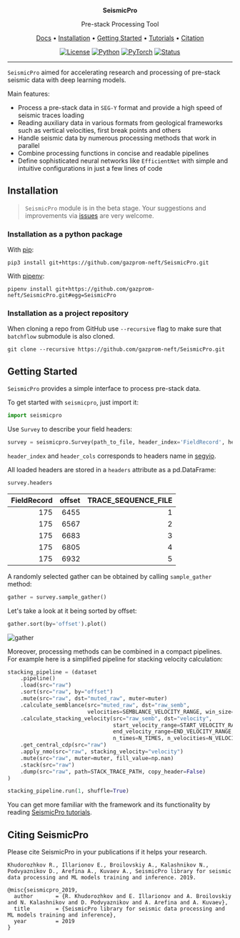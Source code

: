 <div align="center">

**SeismicPro**

Pre-stack Processing Tool

<p align="center">
  <a href="">Docs</a> •
  <a href="#installation">Installation</a> •
  <a href="#getting-started">Getting Started</a> •
  <a href="tutorials">Tutorials</a> •
  <a href="#citing-seismicpro">Citation</a>
</p>

[![License](https://img.shields.io/github/license/analysiscenter/batchflow.svg)](https://www.apache.org/licenses/LICENSE-2.0)
[![Python](https://img.shields.io/badge/python-3.7-blue.svg)](https://python.org)
[![PyTorch](https://img.shields.io/badge/PyTorch-1.8-orange.svg)](https://pytorch.org)
[![Status](https://github.com/gazprom-neft/SeismicPro/workflows/status/badge.svg)](https://github.com/gazprom-neft/SeismicPro/actions?query=workflow%3Astatus)

</div>

---

`SeismicPro` aimed for accelerating research and processing of pre-stack seismic data with deep learning models.

Main features:

* Process a pre-stack data in `SEG-Y` format and provide a high speed of seismic traces loading
* Reading auxiliary data in various formats from geological frameworks such as vertical velocities, first break points and others
* Handle seismic data by numerous processing methods that work in parallel
* Combine processing functions in concise and readable pipelines
* Define sophisticated neural networks like `EfficientNet` with simple and intuitive configurations in just a few lines of code


## Installation

> `SeismicPro` module is in the beta stage. Your suggestions and improvements via [issues](https://github.com/gazprom-neft/SeismicPro/issues) are very welcome.

### Installation as a python package

With [pip](https://pip.pypa.io/en/stable/):

    pip3 install git+https://github.com/gazprom-neft/SeismicPro.git

With [pipenv](https://docs.pipenv.org/):

    pipenv install git+https://github.com/gazprom-neft/SeismicPro.git#egg=SeismicPro

### Installation as a project repository

When cloning a repo from GitHub use ``--recursive`` flag to make sure that ``batchflow`` submodule is also cloned.

    git clone --recursive https://github.com/gazprom-neft/SeismicPro.git


## Getting Started

`SeismicPro` provides a simple interface to process pre-stack data.

To get started with `seismicpro`, just import it:

```python
import seismicpro
```

Use `Survey` to describe your field headers:

```python
survey = seismicpro.Survey(path_to_file, header_index='FieldRecord', header_cols='offset')
```
`header_index` and `header_cols` corresponds to headers name in [segyio](https://segyio.readthedocs.io/en/latest/segyio.html#constants).

All loaded headers are stored in a `headers` attribute as a pd.DataFrame:

```python
survey.headers
```

|   FieldRecord |   offset |   TRACE_SEQUENCE_FILE |
|--------------:|---------:|----------------------:|
|           175 |     6455 |                     1 |
|           175 |     6567 |                     2 |
|           175 |     6683 |                     3 |
|           175 |     6805 |                     4 |
|           175 |     6932 |                     5 |

A randomly selected gather can be obtained by calling `sample_gather` method:

```python
gather = survey.sample_gather()
```

Let's take a look at it being sorted by offset:

```python
gather.sort(by='offset').plot()
```

![gather](https://i.imgur.com/qv0SsEE.png)

Moreover, processing methods can be combined in a compact pipelines. For example here is a simplified pipeline for stacking velocity calculation:

```python
stacking_pipeline = (dataset
    .pipeline()
    .load(src="raw")
    .sort(src="raw", by="offset")
    .mute(src="raw", dst="muted_raw", muter=muter)
    .calculate_semblance(src="muted_raw", dst="raw_semb",
                         velocities=SEMBLANCE_VELOCITY_RANGE, win_size=8)
    .calculate_stacking_velocity(src="raw_semb", dst="velocity",
                                 start_velocity_range=START_VELOCITY_RANGE,
                                 end_velocity_range=END_VELOCITY_RANGE,
                                 n_times=N_TIMES, n_velocities=N_VELOCITIES)
    .get_central_cdp(src="raw")
    .apply_nmo(src="raw", stacking_velocity="velocity")
    .mute(src="raw", muter=muter, fill_value=np.nan)
    .stack(src="raw")
    .dump(src="raw", path=STACK_TRACE_PATH, copy_header=False)
)

stacking_pipeline.run(1, shuffle=True)
```

You can get more familiar with the framework and its functionality by reading [SeismicPro tutorials](tutorials).


## Citing SeismicPro

Please cite SeismicPro in your publications if it helps your research.

    Khudorozhkov R., Illarionov E., Broilovskiy A., Kalashnikov N., Podvyaznikov D., Arefina A., Kuvaev A., SeismicPro library for seismic data processing and ML models training and inference. 2019.

```
@misc{seismicpro_2019,
  author       = {R. Khudorozhkov and E. Illarionov and A. Broilovskiy and N. Kalashnikov and D. Podvyaznikov and A. Arefina and A. Kuvaev},
  title        = {SeismicPro library for seismic data processing and ML models training and inference},
  year         = 2019
}
```
